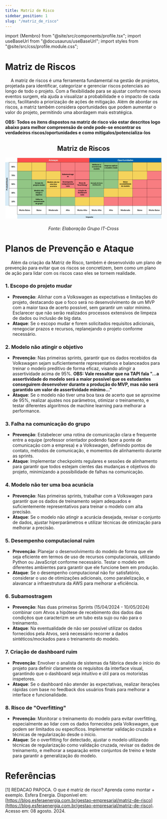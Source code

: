 ```yaml
---
title: Matriz de Risco
sidebar_position: 1
slug: "/matriz_de_risco"
---
```

import {Membro} from "@site/src/components/profile.tsx";
import useBaseUrl from "@docusaurus/useBaseUrl";
import styles from "@site/src/css/profile.module.css";

# Matriz de Riscos
&emsp; A matriz de riscos é uma ferramenta fundamental na gestão de projetos, projetada para identificar, categorizar e gerenciar riscos potenciais ao longo de todo o projeto. Com a flexibilidade para se ajustar conforme novos eventos surgem, ela ajuda a visualizar a probabilidade e o impacto de cada risco, facilitando a priorização de ações de mitigação. Além de abordar os riscos, a matriz também considera oportunidades que podem aumentar o valor do projeto, permitindo uma abordagem mais estratégica.

**OBS: Todos os itens dispostos na matriz de risco vão estar descritos logo abaixo para melhor compreensão de onde pode-se encontrar os verdadeiros riscos/oportunidades e como mitigalos/potencializa-los**

<h2 align="center"> Matriz de Riscos </h2>

![Matriz de Risco](../../../../static/img/matriz_de_risco.PNG)

<h6 align="center"> Fonte: Elaboração Grupo IT-Cross </h6>

# Planos de Prevenção e Ataque
&emsp; Além da criação da Matriz de Risco, também é desenvolvido um plano de prevenção para evitar que os riscos se concretizem, bem como um plano de ação para lidar com os riscos caso eles se tornem realidade.

### 1. Escopo do projeto mudar
- **Prevenção**: Alinhar com a Volkswagen as expectativas e limitações do projeto, destacando que o foco será no desenvolvimento de um MVP com a maior taxa de acerto possível, sem garantir um valor mínimo. Esclarecer que não serão realizados processos extensivos de limpeza de dados ou inclusão de big data.
- **Ataque**: Se o escopo mudar e forem solicitados requisitos adicionais, renegociar prazos e recursos, replanejando o projeto conforme necessário.

### 2. Modelo não atingir o objetivo
- **Prevenção**: Nas primeiras sprints, garantir que os dados recebidos da Volkswagen sejam suficientemente representativos e balanceados para treinar o modelo preditivo de forma eficaz, visando atingir a assertividade acima de 95%. **OBS: Vale ressaltar que na TAPI fala "...a assertividade do modelo será a maior possível que os estudantes conseguirem desenvolver durante a produção do MVP, mas não será garantido um valor de assertividade mínimo..."**
- **Ataque**: Se o modelo não tiver uma boa taxa de acerto que se aproxime de 95%, realizar ajustes nos parâmetros, otimizar o treinamento, e testar diferentes algoritmos de machine learning para melhorar a performance.

### 3. Falha na comunicação do grupo
- **Prevenção**: Estabelecer uma rotina de comunicação clara e frequente entre a equipe (professor orientador podendo fazer a ponte de comunicação com a empresa) e a Volkswagen, definindo pontos de contato, métodos de comunicação, e momentos de alinhamento durante as sprints.
- **Ataque**:  Implementar checkpoints regulares e sessões de alinhamento para garantir que todos estejam cientes das mudanças e objetivos do projeto, minimizando a possibilidade de falhas na comunicação.

### 4. Modelo não ter uma boa acurácia
- **Prevenção**: Nas primeiras sprints, trabalhar com a Volkswagen para garantir que os dados de treinamento sejam adequados e suficientemente representativos para treinar o modelo com alta precisão.
- **Ataque**: Se o modelo não atingir a acurácia desejada, revisar o conjunto de dados, ajustar hiperparâmetros e utilizar técnicas de otimização para melhorar a precisão.

### 5. Desempenho computacional ruim
- **Prevenção**: Planejar o desenvolvimento do modelo de forma que ele seja eficiente em termos de uso de recursos computacionais, utilizando Python ou JavaScript conforme necessário. Testar o modelo em diferentes ambientes para garantir que ele funcione bem em produção.
- **Ataque**: Se o desempenho computacional não for satisfatório, considerar o uso de otimizações adicionais, como paralelização, e alavancar a infraestrutura da AWS para melhorar a eficiência.

### 6. Subamostragem
- **Prevenção**: Nas duas primeiras Sprints (15/04/2024 - 10/05/2024) combinar com Atvos a hipótese de recebimento dos dados das condiçẽos que caracterizm se um tubo esta sujo ou não para o treinamento.
- **Ataque**: Na eventualidade de não ser possível utilizar os dados fornecidos pela Atvos, será necessário recorrer a dados sintéticos/mockados para o treinamento do modelo.

### 7. Criação de dashboard ruim
- **Prevenção**: Envolver o analista de sistemas da fábrica desde o início do projeto para definir claramente os requisitos da interface visual, garantindo que o dashboard seja intuitivo e útil para os motoristas inspetores.
- **Ataque**: Se o dashboard não atender às expectativas, realizar iterações rápidas com base no feedback dos usuários finais para melhorar a interface e funcionalidade.

### 8. Risco de "Overfitting"
- **Prevenção**: Monitorar o treinamento do modelo para evitar overfitting, especialmente ao lidar com os dados fornecidos pela Volkswagen, que podem ser limitados ou específicos. Implementar validação cruzada e técnicas de regularização desde o início.
- **Ataque**: Se o overfitting for detectado, ajustar o modelo utilizando técnicas de regularização como validação cruzada, revisar os dados de treinamento, e melhorar a separação entre conjuntos de treino e teste para garantir a generalização do modelo.

# Referências 
[1] REDACAO PAPOCA. O que é matriz de risco? Aprenda como montar + exemplo. Esfera Energia. Disponível em: [https://blog.esferaenergia.com.br/gestao-empresarial/matriz-de-risco](https://blog.esferaenergia.com.br/gestao-empresarial/matriz-de-risco). Acesso em: 08 agosto. 2024.
